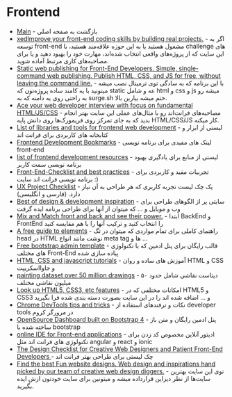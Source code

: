 # Frontend 



- [Main](./README.md) - بازگشت به صفحه اصلی 
- [xedImprove your front-end coding skills by building real projects.](https://www.frontendmentor.io) - اگر به توسعه front-end مشغول هستید یا به این حوزه علاقه‌مند هستید، با challenge های این سایت که از پروژه‌های واقعی انتخاب شده‌اند، مهارت خود را بهبود دهید و یا برای مصاحبه‌های کاری مرتبط آماده شوید.
- [Static web publishing for Front-End Developers. Simple, single-command web publishing. Publish HTML, CSS, and JS for free, without leaving the command line.](https://surge.sh) - با این برنامه که به سادگی توی ترمینال نصب میشه میتونید با یه کامند ساده پروژه‌تون که static عه و شامل html و css و js میشه رو به راحتی روی یه دامنه که به surge.sh ختم میشه بیارین بالا.
- [Ace your web developer interview with focus on fundamental HTML/JS/CSS](https://www.acefrontend.com) - مصاحبه‌های فرانت‌اند رو با مثال‌های عملی این سایت بهتر انجام بدید که به جای تمرکز روی فریمورک‌ها روی دانش پایه HTML/CSS/JS کار میکنه.
- [List of libraries and tools for frontend web development](http://github.com/moklick/frontend-stuff) - لیستی از ابزار و کتابخانه های کاربردی برای فرانت اند
- [Frontend Development Bookmarks](http://github.com/dypsilon/frontend-dev-bookmarks) - لینک های مفیدی برای برنامه نویسی front-end
- [list of frontend development resources](https://gist.github.com/dypsilon/5819504) - لیستی از منابع برای یادگیری بهبود برنامه نویسی سمت کاربر
- [Front-End-Checklist and best practices](http://frontendchecklist.com) - تجربیات مفید و کاربردی برای برنامه نویسی فرانت اند سایت :)
- [UX Project Checklist](http://uxchecklist.uxbook.org) - یک چک لیست تجربه کاربری که هر طراحی به آن نیاز دارد. (فارسی و انگلیسی)
- [Best of design & development inspiration](http://uplabs.com) - سایتی پر از الگوهای طراحی برای وب و موبایل و ... که میتوان از آنها برای طراحی برنامه ایده گرفت
- [Mix and Match front and back and see their power.](http://github.com/gothinkster/realworld) - ابتدا BackEnd و FrontEnd را انتخاب کنید و ترکیب آنها را با هم مقایسه کنید
- [A free guide to <head> elements](http://gethead.info) - راهنمای کاملی برای تمام مواردی که میتوان در تگ head در HTML نوشت مانند انواع meta tag ها و ...
- [Free bootstrap admin template](http://coreui.io) - قالب رایگان برای پنل ادمین که با تکنولوژی های مختلف Front-End پیاده سازی شده
- [HTML, CSS and javascript tutorials](http://htmldog.com) - آموزش های ساده و روان HTML و CSS و جاوااسکریپت
- [painting dataset over 50 million drawings](http://quickdraw.withgoogle.com/data) - دیتاست نقاشی شامل حدود ۵۰ میلیون نقاشی مختلف
- [Look up HTML5, CSS3, etc features](http://html5please.com) - امکانات مختلفی که در HTML5 و CSS3 و ... اضافه شده اند را در این سایت بصورت دسته بندی شده فرا بگیرید
- [Chrome DevTools tips and tricks](http://umaar.com/dev-tips) - نکات و ترفندهای استفاده از developer tools در مرورگر کروم
- [OpenSource Dashboard built on Bootstrap 4](http://github.com/tabler/tabler) - پنل ادمین رایگان و متن باز ساخته شده با bootstrap
- [online IDE for Front-end applications](http://stackblitz.com) - ادیتور آنلاین مخصوص کد زدن برای تکنولوژی های فرانت اند مثل angular و react و ionic
- [The Design Checklist for Creative Web Designers and Patient Front-End Developers ](http://frontenddesignchecklist.io) - چک لیستی برای طراحی بهتر فرانت اند
- [Find the best Fun website designs. Web design and inspirations hand picked by our team of creative web design diggers.](http://webdesign-inspiration.com) - توی این سایت بهترین سایت‌ها از نظر دیزاین قرارداده میشه و میتونین برای سایت خودتون ازش ایده بگیرید.
